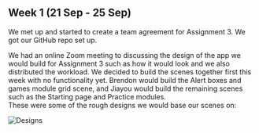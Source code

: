 ## Week 1 (21 Sep - 25 Sep)
We met up and started to create a team agreement for Assignment 3. We got our GitHub repo set up.<br>
<p>We had an online Zoom meeting to discussing the design of the app we would build for Assignment 3 such as how it would look and we also distributed the workload. We decided to build the scenes together first this week with no functionality yet. Brendon would build the Alert boxes and games module grid scene, and Jiayou would build the remaining scenes such as the Starting page and Practice modules.<br>
These were some of the rough designs we would base our scenes on:</p>

![Designs](https://cdn.discordapp.com/attachments/692707366897975376/768267953908744192/unknown.png)
  
